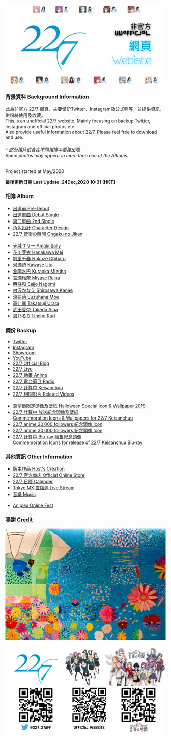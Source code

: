![227Main](Img/227Cover_v2.PNG)
### 背景資料 Background Information
此為非官方 22/7 網頁，主要備份Twitter、Instagram及公式照等，並提供資訊，供粉絲使用及收藏。  
This is an unofficial 22/7 website. Mainly focusing on backup Twitter, Instagram and official photos etc.  
Also provide useful information about 22/7. Please feel free to download and use.  
###### _^ 部分相片或會在不同相簿中重複出現<br>Some photos may appear in more than one of the Albums._

Project started at May/2020  

**最後更新日期 Last Update: 24Dec,2020 10:31 (HKT)**

### 相簿 Album
- [出道前 Pre-Debut](Markdown/Album/PreDebut.md)
- [出道單曲 Debut Single](Markdown/Album/1st%20Single.html)
- [第二單曲 2nd Single](Markdown/Album/2nd%20Single.html)
- [角色設計 Character Design](Markdown/Album/CharacterDesgin.md)
- [22/7 音楽の時間 Ongaku no Jikan](Markdown/Album/Nanaon/Nanaon.md)
<br><br>
- [天城サリー Amaki Sally](Markdown/Album/AmakiSally/AmakiSally.md)
- [花川芽衣 Hanakawa Mei](Markdown/Album/HanakawaMei/HanakawaMei.md)
- [帆風千春 Hokaze Chiharu](Markdown/Album/HokazeChiharu/HokazeChiharu.md)
- [河瀬詩 Kawase Uta](Markdown/Album/KawaseUta/KawaseUta.md)
- [倉岡水巴 Kuraoka Mizuha](Markdown/Album/KuraokaMizuha/KuraokaMizuha.md)
- [宮瀬玲奈 Miyase Reina](Markdown/Album/MiyaseReina/MiyaseReina.md)
- [西條和 Saijo Nagomi](Markdown/Album/SaijoNagomi/SaijoNagomi.md)
- [白沢かなえ Shirosawa Kanae](Markdown/Album/ShirosawaKanae/ShirosawaKanae.md)
- [涼花萌 Suzuhana Moe](Markdown/Album/SuzuhanaMoe/SuzuhanaMoe.md)
- [高辻麗 Takatsuji Urara](Markdown/Album/TakatsujiUrara/TakatsujiUrara.md)
- [武田愛奈 Takeda Aina](Markdown/Album/TakedaAina/TakedaAina.md)
- [海乃るり Umino Ruri](Markdown/Album/UminoRuri/UminoRuri.md)

### 備份 Backup  
- [Twitter](Markdown/Backup/Twitter/Twitter_List.md)
- [Instagram](Markdown/Backup/Instagram/IG_List.md)
- [Showroom](Markdown/Backup/Showroom/Showroom_List.md)
- [YouTube](Markdown/Backup/YouTube_List.md)
- [22/7 Official Blog](Markdown/Backup/Blog/Blog_List.md)
- [22/7 Live](Markdown/Backup/Live_List.md)
- [22/7 動畫 Anime](Markdown/Backup/Anime/Anime_List.md)
- [22/7 電台節目 Radio](Markdown/Backup/Radio_List.md)
- [22/7 計算中 Keisanchuu](Markdown/Backup/227Keisanchuu/227Keisanchuu_List.md)
- [22/7 相關影片 Related Videos](Markdown/Backup/227Related/227Related.md)
<br><br>
- [萬聖節限定頭像及壁紙 Halloween Special Icon & Wallpaper 2019](Markdown/Backup/2019HalloweenSpecial.md)
- [22/7 計算中 放送紀念頭像及壁紙<br>Commemoration Icons & Wallpapers for 22/7 Keisanchuu](Markdown/Backup/KeisanchuuBroadcast.md)
- [22/7 anime 20,000 followers 紀念頭像 Icon](Markdown/Backup/TW20000fol.md)
- [22/7 anime 30,000 followers 紀念頭像 Icon](Markdown/Backup/TW30000fol.md)
- [22/7 計算中 Blu-ray 發售紀念頭像<br>Commemoration Icons for release of 22/7 Keisanchuu Blu-ray](Markdown/Backup/KeisanchuuBluray.md)  

### 其他資訊 Other Information  
- [版主作品 Host's Creation](Markdown/HostsCreation/HostsCreation.md)
- [22/7 官方商店 Official Online Store](Markdown/OfficialStore.md)
- [22/7 日曆 Calender](Markdown/Calendar.md)  
- [Tokyo MX 直播源 Live Stream](Markdown/Streaming.md)
- [音樂 Music](Markdown/Music/Music_List.md)
<br><br>
- [Aniplex Online Fest](Markdown/Backup/Aniplex_Online_Fest/AniplexFest_List.md)

### [鳴謝 Credit](Markdown/Credit.md)

<img src="Img/11色の風.jpg" alt="11色の風" width="vw">

![Promo](Img/Ending.PNG)
